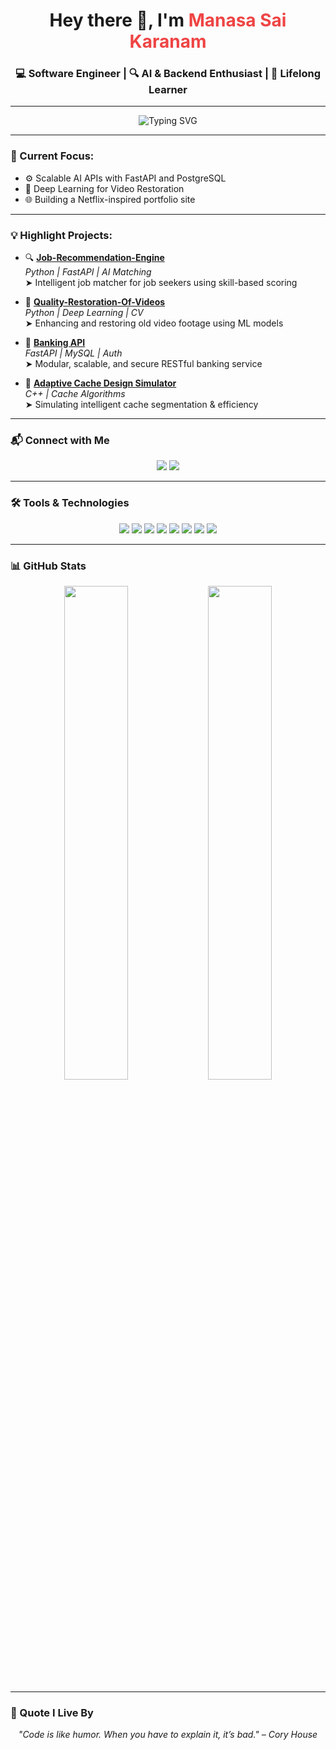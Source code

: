 <h1 align="center">Hey there 👋, I'm <span style="color:#ef4444;">Manasa Sai Karanam</span></h1>
<h3 align="center">💻 Software Engineer | 🔍 AI & Backend Enthusiast | 🚀 Lifelong Learner</h3>

---

<p align="center">
  <img src="https://readme-typing-svg.demolab.com?font=Fira+Code&size=22&pause=1000&color=F97316&center=true&vCenter=true&width=500&lines=Backend+Engineer+🚀;AI+%26+ML+Projects+Builder+🧠;FastAPI+%7C+Golang+%7C+Python+%7C+Cloud+☁️" alt="Typing SVG" />
</p>


---

### 🚀 Current Focus:
- ⚙️ Scalable AI APIs with FastAPI and PostgreSQL
- 🧠 Deep Learning for Video Restoration
- 🌐 Building a Netflix-inspired portfolio site

---

### 💡 Highlight Projects:

- 🔍 **[Job-Recommendation-Engine](https://github.com/manasa6sai/Job-Recommendation-Engine)**  
  _Python | FastAPI | AI Matching_  
  ➤ Intelligent job matcher for job seekers using skill-based scoring

- 🎥 **[Quality-Restoration-Of-Videos](https://github.com/manasa6sai/Quality-Restoration-Of-Videos)**  
  _Python | Deep Learning | CV_  
  ➤ Enhancing and restoring old video footage using ML models

- 💸 **[Banking API](https://github.com/manasa6sai/Banking-API)**  
  _FastAPI | MySQL | Auth_  
  ➤ Modular, scalable, and secure RESTful banking service

- 🧠 **[Adaptive Cache Design Simulator](https://github.com/manasa6sai/AdaptiveCacheDesignSimulator)**  
  _C++ | Cache Algorithms_  
  ➤ Simulating intelligent cache segmentation & efficiency

---

### 📬 Connect with Me

<p align="center">
  <a href="mailto:manasakaranam6199@gmail.com"><img src="https://img.shields.io/badge/Email-grey?style=for-the-badge&logo=gmail" /></a>
  <a href="https://www.linkedin.com/in/manasa6sai" target="_blank"><img src="https://img.shields.io/badge/LinkedIn-blue?style=for-the-badge&logo=linkedin" /></a>
</p>

---

### 🛠️ Tools & Technologies

<p align="center">
  <img src="https://img.shields.io/badge/Python-3670A0?style=for-the-badge&logo=python&logoColor=white" />
  <img src="https://img.shields.io/badge/Go-00ADD8?style=for-the-badge&logo=go&logoColor=white" />
  <img src="https://img.shields.io/badge/FastAPI-009688?style=for-the-badge&logo=fastapi&logoColor=white" />
  <img src="https://img.shields.io/badge/C++-00599C?style=for-the-badge&logo=c%2B%2B&logoColor=white" />
  <img src="https://img.shields.io/badge/MySQL-00000F?style=for-the-badge&logo=mysql&logoColor=white" />
  <img src="https://img.shields.io/badge/PostgreSQL-4169E1?style=for-the-badge&logo=postgresql&logoColor=white" />
  <img src="https://img.shields.io/badge/Docker-2496ED?style=for-the-badge&logo=docker&logoColor=white" />
  <img src="https://img.shields.io/badge/AWS-232F3E?style=for-the-badge&logo=amazon-aws&logoColor=white" />
</p>

---

### 📊 GitHub Stats

<p align="center">
  <img src="https://github-readme-stats.vercel.app/api?username=manasa6sai&show_icons=true&theme=tokyonight" width="45%" />
  <img src="https://github-readme-streak-stats.herokuapp.com?user=manasa6sai&theme=tokyonight&hide_border=false" width="45%" />
</p>

---

### 🧠 Quote I Live By

<p align="center"><i>"Code is like humor. When you have to explain it, it’s bad." – Cory House</i></p>
